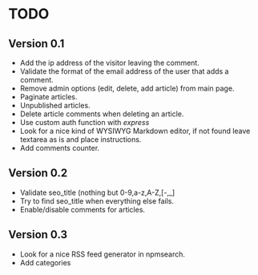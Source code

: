 # TODO

## Version 0.1

* Add the ip address of the visitor leaving the comment.
* Validate the format of the email address of the user that adds a comment.
* Remove admin options (edit, delete, add article) from main page.
* Paginate articles.
* Unpublished articles.
* Delete article comments when deleting an article.
* Use custom auth function with *express*
* Look for a nice kind of WYSIWYG Markdown editor, if not found leave textarea as is and place instructions.
* Add comments counter.

## Version 0.2

* Validate seo_title (nothing but 0-9,a-z,A-Z,[-,_]
* Try to find seo_title when everything else fails.
* Enable/disable comments for articles.

## Version 0.3

* Look for a nice RSS feed generator in npmsearch.
* Add categories